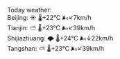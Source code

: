 Today weather:  
Beijing: ☀️ 🌡️+22°C 🌬️↙7km/h  
Tianjin: ⛅️  🌡️+23°C 🌬️↙39km/h  
Shijiazhuang: 🌩  🌡️+24°C 🌬️↓22km/h  
Tangshan: ⛅️  🌡️+23°C 🌬️↙39km/h  

